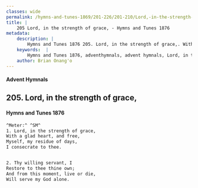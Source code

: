 ```yaml
---
classes: wide
permalink: /hymns-and-tunes-1869/201-226/201-210/Lord,-in-the-strength-of-grace,/
title: |
    205 Lord, in the strength of grace, - Hymns and Tunes 1876
metadata:
    description: |
        Hymns and Tunes 1876 205. Lord, in the strength of grace,. With a glad heart, and free, Myself, my residue of days, I consecrate to thee. 
    keywords:  |
        Hymns and Tunes 1876, adventhymnals, advent hymnals, Lord, in the strength of grace,, With a glad heart, and free,, 
    author: Brian Onang'o
---
```


#### Advent Hymnals
## 205. Lord, in the strength of grace,
####  Hymns and Tunes 1876

```txt
^Meter:^ ^SM^
1. Lord, in the strength of grace,
With a glad heart, and free,
Myself, my residue of days,
I consecrate to thee.


2. Thy willing servant, I
Restore to thee thine own;
And from this moment, live or die,
Will serve my God alone.
```